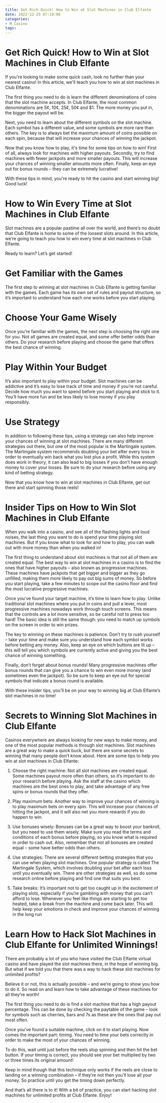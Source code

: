 ```yaml
---
title: Get Rich Quick! How to Win at Slot Machines in Club Elfante 
date: 2022-12-25 07:19:06
categories:
- M Casino
tags:
---
```



#  Get Rich Quick! How to Win at Slot Machines in Club Elfante 

If you're looking to make some quick cash, look no further than your nearest casino! In this article, we'll teach you how to win at slot machines in Club Elfante.

The first thing you need to do is learn the different denominations of coins that the slot machine accepts. In Club Elfante, the most common denominations are 5¢, 10¢, 25¢, 50¢ and $1. The more money you put in, the bigger the payout will be.

Next, you need to learn about the different symbols on the slot machine. Each symbol has a different value, and some symbols are more rare than others. The key is to always bet the maximum amount of coins possible on each spin, because that will increase your chances of winning the jackpot.

Now that you know how to play, it's time for some tips on how to win! First of all, always look for machines with higher payouts. Secondly, try to find machines with fewer jackpots and more smaller payouts. This will increase your chances of winning smaller amounts more often. Finally, keep an eye out for bonus rounds – they can be extremely lucrative!

With these tips in mind, you're ready to hit the casino and start winning big! Good luck!

#  How to Win Every Time at Slot Machines in Club Elfante 

Slot machines are a popular pastime all over the world, and there’s no doubt that Club Elfante is home to some of the loosest slots around. In this article, we’re going to teach you how to win every time at slot machines in Club Elfante.

Ready to learn? Let’s get started!

# Get Familiar with the Games

The first step to winning at slot machines in Club Elfante is getting familiar with the games. Each game has its own set of rules and payout structure, so it’s important to understand how each one works before you start playing.

# Choose Your Game Wisely

Once you’re familiar with the games, the next step is choosing the right one for you. Not all games are created equal, and some offer better odds than others. Do your research before playing and choose the game that offers the best chance of winning.

# Play Within Your Budget

It’s also important to play within your budget. Slot machines can be addictive and it’s easy to lose track of time and money if you’re not careful. Decide how much you want to spend before you start playing and stick to it. You’ll have more fun and be less likely to lose money if you play responsibly.

# Use Strategy

In addition to following these tips, using a strategy can also help improve your chances of winning at slot machines. There are many different strategies out there, but one of the most popular is the Martingale system. The Martingale system recommends doubling your bet after every loss in order to eventually win back what you lost plus a profit. While this system does work in theory, it can also lead to big losses if you don’t have enough money to cover your losses. Be sure to do your research before using any kind of betting strategy.

Now that you know how to win at slot machines in Club Elfante, get out there and start spinning those reels!

#  Insider Tips on How to Win Slot Machines in Club Elfante 

When you walk into a casino, and see all of the flashing lights and loud noises, the last thing you want to do is spend your time playing slot machines. But if you know what to look for and how to play, you can walk out with more money than when you walked in!

The first thing to understand about slot machines is that not all of them are created equal. The best way to win at slot machines in a casino is to find the ones that have higher payouts – also known as progressive machines. These machines have jackpots that get bigger and bigger as they go unfilled, making them more likely to pay out big sums of money. So before you start playing, take a few minutes to scope out the casino floor and find the most lucrative progressive machines.

Once you’ve found your target machine, it’s time to learn how to play. Unlike traditional slot machines where you put in coins and pull a lever, most progressive machines nowadays work through touch screens. This means that the controls are a lot more sensitive, so be careful not to press too hard! The basic idea is still the same though: you need to match up symbols on the screen in order to win prizes.

The key to winning on these machines is patience. Don’t try to rush yourself – take your time and make sure you understand how each symbol works before betting any money. Also, keep an eye on which buttons are lit up – this will tell you which symbols are currently active and giving you the best chance of winning something.

Finally, don’t forget about bonus rounds! Many progressive machines offer bonus rounds that can give you a chance to win even more money (and sometimes even the jackpot). So be sure to keep an eye out for special symbols that indicate a bonus round is available.

With these insider tips, you’ll be on your way to winning big at Club Elfante’s slot machines in no time!

#  Secrets to Winning Slot Machines in Club Elfante 

Casinos everywhere are always looking for new ways to make money, and one of the most popular methods is through slot machines. Slot machines are a great way to make a quick buck, but there are some secrets to winning that many people don’t know about. Here are some tips to help you win at slot machines in Club Elfante:

1. Choose the right machine: Not all slot machines are created equal. Some machines payout more often than others, so it’s important to do your research before playing. Ask the staff at the casino which machines are the best ones to play, and take advantage of any free spins or bonus rounds that they offer.

2. Play maximum bets: Another way to improve your chances of winning is to play maximum bets on every spin. This will increase your chances of hitting the jackpot, and it will also net you more rewards if you do happen to win.

3. Use bonuses wisely: Bonuses can be a great way to boost your bankroll, but you need to use them wisely. Make sure you read the terms and conditions of each bonus before playing, so you know what is required in order to cash out. Also, remember that not all bonuses are created equal – some have better odds than others.

4. Use strategies: There are several different betting strategies that you can use when playing slot machines. One popular strategy is called The Martingale System, which involves doubling your bet after each loss until you eventually win. There are other strategies as well, so do some research online before playing and find one that suits you best.

5. Take breaks: It’s important not to get too caught up in the excitement of playing slots, especially if you’re gambling with money that you can’t afford to lose. Whenever you feel like things are starting to get too heated, take a break from the machine and come back later. This will help keep your emotions in check and improve your chances of winning in the long run

#  Learn How to Hack Slot Machines in Club Elfante for Unlimited Winnings!

There are probably a lot of you who have visited the Club Elfante virtual casino and have played the slot machines there, in the hope of winning big. But what if we told you that there was a way to hack these slot machines for unlimited profits?

Believe it or not, this is actually possible – and we’re going to show you how to do it. So read on and learn how to take advantage of these machines for all they’re worth!

The first thing you need to do is find a slot machine that has a high payout percentage. This can be done by checking the paytable of the game – look for symbols such as cherries, bars and 7s as these are the ones that pay out most often.

Once you’ve found a suitable machine, click on it to start playing. Now comes the important part: timing. You need to time your bets correctly in order to make the most of your chances of winning.

To do this, wait until just before the reels stop spinning and then hit the bet button. If your timing is correct, you should see your bet multiplied by two or three times its original amount!

Keep in mind though that this technique only works if the reels are close to landing on a winning combination – if they’re not then you’ll lose all your money. So practice until you get the timing down perfectly.

And that’s all there is to it! With a bit of practice, you can start hacking slot machines for unlimited profits at Club Elfante. Enjoy!